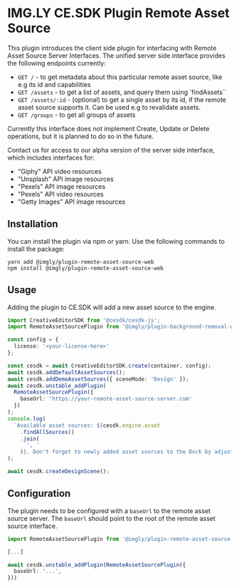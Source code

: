 # IMG.LY CE.SDK Plugin Remote Asset Source

This plugin introduces the client side plugin for interfacing with Remote Asset Source Server Interfaces.
The unified server side interface provides the following endpoints currently:

- `GET /` - to get metadata about this particular remote asset source, like e.g its id and capabilities
- `GET /assets` - to get a list of assets, and query them using `findAssets``
- `GET /assets/:id` - (optional) to get a single asset by its id, if the remote asset source supports it. Can be used e.g to revalidate assets.
- `GET /groups` - to get all groups of assets

Currently this interface does not implement Create, Update or Delete operations, but it is planned to do so in the future.

Contact us for access to our alpha version of the server side interface, which includes interfaces for:

- "Giphy" API video resources
- "Unsplash" API image resources
- "Pexels" API image resources
- "Pexels" API video resources
- "Getty Images" API image resources

## Installation

You can install the plugin via npm or yarn. Use the following commands to install the package:

```
yarn add @imgly/plugin-remote-asset-source-web
npm install @imgly/plugin-remote-asset-source-web
```

## Usage

Adding the plugin to CE.SDK will add a new asset source to the engine.

```typescript
import CreativeEditorSDK from '@cesdk/cesdk-js';
import RemoteAssetSourcePlugin from '@imgly/plugin-background-removal-web';

const config = {
  license: '<your-license-here>'
};

const cesdk = await CreativeEditorSDK.create(container, config);
await cesdk.addDefaultAssetSources();
await cesdk.addDemoAssetSources({ sceneMode: 'Design' });
await cesdk.unstable_addPlugin(
  RemoteAssetSourcePlugin({
    baseUrl: 'https://your-remote-asset-source-server.com'
  })
);
console.log(
  `Available asset sources: ${cesdk.engine.asset
    .findAllSources()
    .join(
      ', '
    )}. Don't forget to newly added asset sources to the Dock by adjusting the insertEntries in the CE.SDK UI configuration. See more on that here: https://img.ly/docs/cesdk/ui/guides/customize-asset-library `
);

await cesdk.createDesignScene();
```

## Configuration

The plugin needs to be configured with a `baseUrl` to the remote asset source server. The `baseUrl` should point to the root of the remote asset source interface.

```typescript
import RemoteAssetSourcePlugin from '@imgly/plugin-remote-asset-source-web';

[...]

await cesdk.unstable_addPlugin(RemoteAssetSourcePlugin({
  baseUrl: '...',
}))

```
